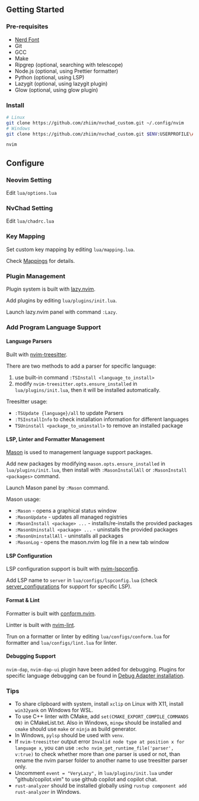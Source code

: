 ## Getting Started

### Pre-requisites

- [Nerd Font](https://www.nerdfonts.com/)
- Git
- GCC
- Make
- Ripgrep (optional, searching with telescope)
- Node.js (optional, using Prettier formatter)
- Python (optional, using LSP)
- Lazygit (optional, using lazygit plugin)
- Glow (optional, using glow plugin)

### Install

```bash
# Linux
git clone https://github.com/zhiim/nvchad_custom.git ~/.config/nvim
# Windows
git clone https://github.com/zhiim/nvchad_custom.git $ENV:USERPROFILE\AppData\Local\nvim

nvim
```

## Configure

### Neovim Setting

Edit `lua/options.lua`

### NvChad Setting

Edit `lua/chadrc.lua`

### Key Mapping

Set custom key mapping by editing `lua/mapping.lua`.

Check [Mappings](https://nvchad.com/docs/config/mappings) for details.

### Plugin Management

Plugin system is built with [lazy.nvim](https://github.com/folke/lazy.nvim).

Add plugins by editing `lua/plugins/init.lua`.

Launch lazy.nvim panel with command `:Lazy`.

### Add Program Language Support

#### Language Parsers

Built with [nvim-treesitter](https://github.com/nvim-treesitter/nvim-treesitter).

There are two methods to add a parser for specific language:

1. use built-in command `:TSInstall <language_to_install>`
2. modify `nvim-treesitter.opts.ensure_installed` in `lua/plugins/init.lua`, then it will be installed automatically.

Treesitter usage:

- `:TSUpdate {language}/all` to update Parsers
- `:TSInstallInfo` to check installation information for different languages
- `TSUninstall <package_to_uninstall>` to remove an installed package

#### LSP, Linter and Formatter Management

[Mason](https://github.com/williamboman/mason.nvim) is used to management language support packages.

Add new packages by modifying `mason.opts.ensure_installed` in `lua/plugins/init.lua`, then install with `:MasonInstallAll` or `:MasonInstall <packages>` command.

Launch Mason panel by `:Mason` command.

Mason usage:

- `:Mason` - opens a graphical status window
- `:MasonUpdate` - updates all managed registries
- `:MasonInstall <package> ...` - installs/re-installs the provided packages
- `:MasonUninstall <package> ...` - uninstalls the provided packages
- `:MasonUninstallAll` - uninstalls all packages
- `:MasonLog` - opens the mason.nvim log file in a new tab window

#### LSP Configuration

LSP configuration support is built with [nvim-lspconfig](https://github.com/neovim/nvim-lspconfig).

Add LSP name to `server` in `lua/configs/lspconfig.lua` (check [server_configurations](https://github.com/neovim/nvim-lspconfig/blob/master/doc/server_configurations.md#clangd) for support for specific LSP).

#### Format & Lint

Formatter is built with [conform.nvim](https://github.com/stevearc/conform.nvim).

Lintter is built with [nvim-lint](https://github.com/mfussenegger/nvim-lint).

Trun on a formatter or linter by editing `lua/configs/conform.lua` for formatter and `lua/configs/lint.lua` for linter.

#### Debugging Support

`nvim-dap`, `nvim-dap-ui` plugin have been added for debugging. Plugins for specific language debugging can be found in [Debug Adapter installation](https://github.com/mfussenegger/nvim-dap/wiki/Debug-Adapter-installation).

### Tips

- To share clipboard with system, install `xclip` on Linux with X11, install `win32yank` on Windows for WSL.
- To use C++ linter with CMake, add `set(CMAKE_EXPORT_COMPILE_COMMANDS ON)` in CMakeList.txt. Also in Windows, `mingw` should be installed and `cmake` should use `make` or `ninja` as build generator.
- In Windows, `pylsp` should be used with `venv`.
- If `nvim-treesitter` output error `Invalid node type at position x for language x`, you can use `:echo nvim_get_runtime_file('parser', v:true)` to check whether more than one parser is used or not, than rename the nvim parser folder to another name to use treesitter parser only.
- Uncomment `event = "VeryLazy",` in `lua/plugins/init.lua` under "github/copilot.vim" to use github copilot and copilot chat.
- `rust-analyzer` should be installed globally using `rustup component add rust-analyzer` in Windows.
